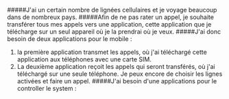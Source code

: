 #####J'ai un certain nombre de lignées cellulaires et je voyage beaucoup dans de nombreux pays. 
#####Afin de ne pas rater un appel, je souhaite transférer tous mes appels vers une application, cette application que
je télécharge sur un seul appareil où je la prendrai où je veux.
#####J'ai donc besoin de deux applications pour le mobile :
1. la première application transmet les appels, où j'ai téléchargé cette application aux téléphones avec une carte SIM.
2. La deuxième application reçoit les appels qui seront transférés, où j'ai téléchargé sur une seule téléphone. Je peux encore de choisir les lignes activées et faire un appel.
#####J'ai besoin d'une applications pour le controller le system :